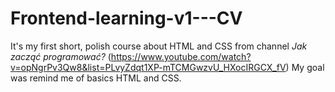 # Frontend-learning-v1---CV

It's my first short, polish course about HTML and CSS from channel <em>Jak zacząć programować?</em> (https://www.youtube.com/watch?v=opNgrPv3Qw8&list=PLvyZdqt1XP-mTCMGwzvU_HXocIRGCX_fV)
My goal was remind me of basics HTML and CSS.
